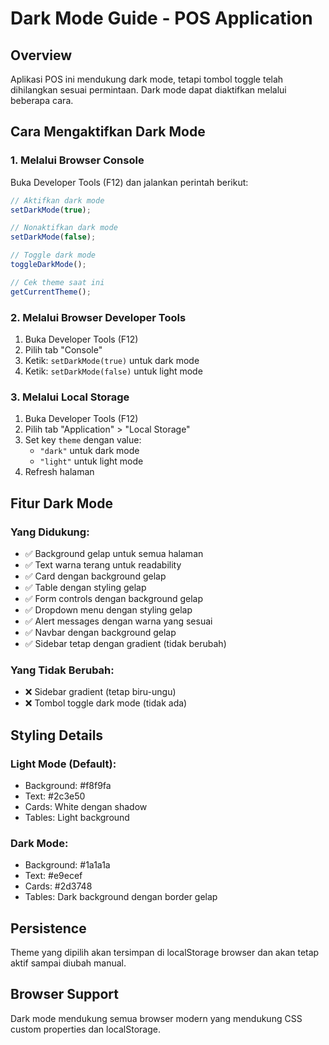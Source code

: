 # Dark Mode Guide - POS Application

## Overview
Aplikasi POS ini mendukung dark mode, tetapi tombol toggle telah dihilangkan sesuai permintaan. Dark mode dapat diaktifkan melalui beberapa cara.

## Cara Mengaktifkan Dark Mode

### 1. Melalui Browser Console
Buka Developer Tools (F12) dan jalankan perintah berikut:

```javascript
// Aktifkan dark mode
setDarkMode(true);

// Nonaktifkan dark mode
setDarkMode(false);

// Toggle dark mode
toggleDarkMode();

// Cek theme saat ini
getCurrentTheme();
```

### 2. Melalui Browser Developer Tools
1. Buka Developer Tools (F12)
2. Pilih tab "Console"
3. Ketik: `setDarkMode(true)` untuk dark mode
4. Ketik: `setDarkMode(false)` untuk light mode

### 3. Melalui Local Storage
1. Buka Developer Tools (F12)
2. Pilih tab "Application" > "Local Storage"
3. Set key `theme` dengan value:
   - `"dark"` untuk dark mode
   - `"light"` untuk light mode
4. Refresh halaman

## Fitur Dark Mode

### Yang Didukung:
- ✅ Background gelap untuk semua halaman
- ✅ Text warna terang untuk readability
- ✅ Card dengan background gelap
- ✅ Table dengan styling gelap
- ✅ Form controls dengan background gelap
- ✅ Dropdown menu dengan styling gelap
- ✅ Alert messages dengan warna yang sesuai
- ✅ Navbar dengan background gelap
- ✅ Sidebar tetap dengan gradient (tidak berubah)

### Yang Tidak Berubah:
- ❌ Sidebar gradient (tetap biru-ungu)
- ❌ Tombol toggle dark mode (tidak ada)

## Styling Details

### Light Mode (Default):
- Background: #f8f9fa
- Text: #2c3e50
- Cards: White dengan shadow
- Tables: Light background

### Dark Mode:
- Background: #1a1a1a
- Text: #e9ecef
- Cards: #2d3748
- Tables: Dark background dengan border gelap

## Persistence
Theme yang dipilih akan tersimpan di localStorage browser dan akan tetap aktif sampai diubah manual.

## Browser Support
Dark mode mendukung semua browser modern yang mendukung CSS custom properties dan localStorage.






